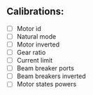 Calibrations:
----------------
- [ ] Motor id
- [ ] Natural mode
- [ ] Motor inverted
- [ ] Gear ratio
- [ ] Current limit
- [ ] Beam breaker ports
- [ ] Beam breakers inverted
- [ ] Motor states powers
